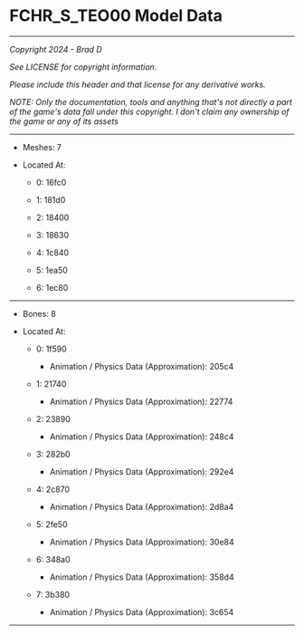 # FCHR_S_TEO00 Model Data

---

*Copyright 2024 - Brad D*

*See LICENSE for copyright information.*

*Please include this header and that license for any derivative works.*

*NOTE: Only the documentation, tools and anything that's not directly a part of the game's data fall under this copyright. I don't claim any ownership of the game or any of its assets*

---

* Meshes: 7

* Located At:

  * 0: 16fc0

  * 1: 181d0

  * 2: 18400

  * 3: 18630

  * 4: 1c840

  * 5: 1ea50

  * 6: 1ec80

---

* Bones: 8

* Located At:

  * 0: 1f590

    * Animation / Physics Data (Approximation): 205c4

  * 1: 21740

    * Animation / Physics Data (Approximation): 22774

  * 2: 23890

    * Animation / Physics Data (Approximation): 248c4

  * 3: 282b0

    * Animation / Physics Data (Approximation): 292e4

  * 4: 2c870

    * Animation / Physics Data (Approximation): 2d8a4

  * 5: 2fe50

    * Animation / Physics Data (Approximation): 30e84

  * 6: 348a0

    * Animation / Physics Data (Approximation): 358d4

  * 7: 3b380

    * Animation / Physics Data (Approximation): 3c654

---

